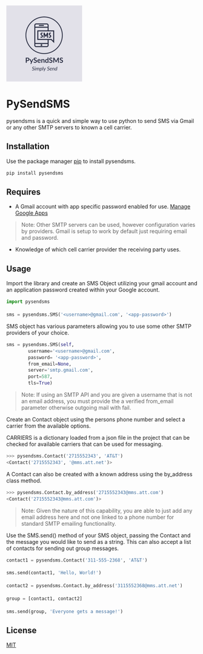 ![Image](https://github.com/aaronpierce/pysendsms/blob/master/resources/PySendSMS200x200.png)

# PySendSMS

pysendsms is a quick and simple way to use python to send SMS via Gmail or any other SMTP servers to known a cell carrier.

## Installation

Use the package manager [pip](https://pypi.org/project/pysendsms) to install pysendsms.

```bash
pip install pysendsms
```

## Requires

 - A Gmail account with app specific password enabled for use. [Manage Google Apps](https://myaccount.google.com/apppasswords)

>  Note: Other SMTP servers can be used, however configuration varies by providers. Gmail is setup to work by default just requiring email and password.

- Knowledge of which cell carrier provider the receiving party uses.

## Usage

Import the library and create an SMS Object utilizing your gmail account and an application password created within your Google account.

```python
import pysendsms

sms = pysendsms.SMS('<username>@gmail.com', '<app-password>')
```
SMS object has various parameters allowing you to use some other SMTP providers of your choice.
```python
sms = pysendsms.SMS(self,
		username='<username>@gmail.com',
		password= '<app-password>',
		from_email=None,
		server='smtp.gmail.com',
		port=587,
		tls=True)
```
>Note: If using an SMTP API and you are given a username that is not an email address, you must provide the a verified from_email parameter otherwise outgoing mail with fail.

Create an Contact object using the persons phone number and select a carrier from the available options.
  
CARRIERS is a dictionary loaded from a json file in the project that can be checked for available carriers that can be used for messaging.
  
```python
>>> pysendsms.Contact('2715552343', 'AT&T')
<Contact('2715552343', '@mms.att.net')>
```
A Contact can also be created with a known address using the by_address class method.
```python
>>> pysendsms.Contact.by_address('2715552343@mms.att.com')
<Contact('2715552343@mms.att.com')>
```
>Note: Given the nature of this capability, you are able to just add any email address here and not one linked to a phone number for standard SMTP emailing functionality.


Use the SMS.send() method of your SMS object, passing the Contact and the message you would like to send as a string. This can also accept a list of contacts for sending out group messages.
```python
contact1 = pysendsms.Contact('311-555-2368', 'AT&T')

sms.send(contact1, 'Hello, World!')

contact2 = pysendsms.Contact.by_address('3115552368@mms.att.net')

group = [contact1, contact2]

sms.send(group, 'Everyone gets a message!')
```

## License
  
[MIT](https://choosealicense.com/licenses/mit/)
